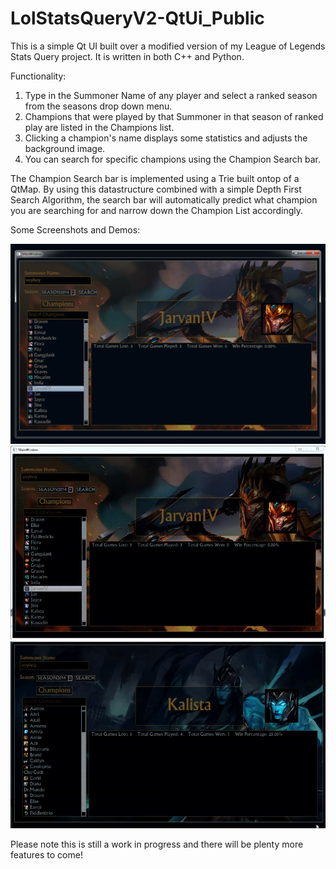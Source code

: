 # LolStatsQueryV2-QtUi_Public
This is a simple Qt UI built over a modified version of my League of Legends Stats Query project. It is written in both C++ and Python.

Functionality:
  1. Type in the Summoner Name of any player and select a ranked season from the seasons drop down menu.
  2. Champions that were played by that Summoner in that season of ranked play are listed in the Champions list.
  3. Clicking a champion's name displays some statistics and adjusts the background image.
  4. You can search for specific champions using the Champion Search bar.
  
  
  The Champion Search bar is implemented using a Trie built ontop of a QtMap. By using this datastructure combined with a simple Depth First Search Algorithm, the search bar will automatically predict what champion you are searching for and narrow down the Champion List accordingly.
  
  Some Screenshots and Demos:
  
  ![Alt text](/Screenshots/screen1.jpg?raw=true "screen1")
  ![Alt text](/Screenshots/demo1.gif?raw=true "demo1")
  ![Alt text](/Screenshots/demo2.gif?raw=true "demo2")
  
  
  Please note this is still a work in progress and there will be plenty more features to come!
  
  
